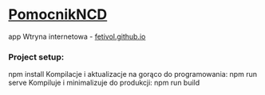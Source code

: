 # <a href="https://fetivol.github.io">PomocnikNCD</a>
 app
Wtryna internetowa - <a href="https://fetivol.github.io">fetivol.github.io</a>
### Project setup:
npm install
Kompilacje i aktualizacje na gorąco do programowania:
npm run serve
Kompiluje i minimalizuje do produkcji:
npm run build
